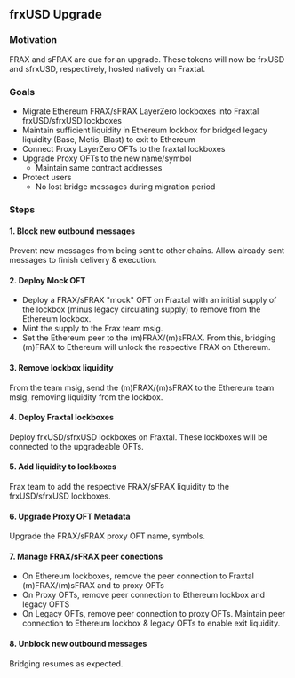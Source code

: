 ## frxUSD Upgrade

### Motivation
FRAX and sFRAX are due for an upgrade.  These tokens will now be frxUSD and sfrxUSD, respectively, hosted natively on Fraxtal.

### Goals
- Migrate Ethereum FRAX/sFRAX LayerZero lockboxes into Fraxtal frxUSD/sfrxUSD lockboxes
- Maintain sufficient liquidity in Ethereum lockbox for bridged legacy liquidity (Base, Metis, Blast) to exit to Ethereum
- Connect Proxy LayerZero OFTs to the fraxtal lockboxes
- Upgrade Proxy OFTs to the new name/symbol
    - Maintain same contract addresses
- Protect users
    - No lost bridge messages during migration period

### Steps
#### 1. Block new outbound messages
Prevent new messages from being sent to other chains.  Allow already-sent messages to finish delivery & execution.

#### 2. Deploy Mock OFT
- Deploy a FRAX/sFRAX "mock" OFT on Fraxtal with an initial supply of the lockbox (minus legacy circulating supply) to remove from the Ethereum lockbox.
- Mint the supply to the Frax team msig.
- Set the Ethereum peer to the (m)FRAX/(m)sFRAX.  From this, bridging (m)FRAX to Ethereum will unlock the respective FRAX on Ethereum.

#### 3. Remove lockbox liquidity
From the team msig, send the (m)FRAX/(m)sFRAX to the Ethereum team msig, removing liquidity from the lockbox.

#### 4. Deploy Fraxtal lockboxes
Deploy frxUSD/sfrxUSD lockboxes on Fraxtal. These lockboxes will be connected to the upgradeable OFTs.

#### 5. Add liquidity to lockboxes
Frax team to add the respective FRAX/sFRAX liquidity to the frxUSD/sfrxUSD lockboxes.

#### 6. Upgrade Proxy OFT Metadata
Upgrade the FRAX/sFRAX proxy OFT name, symbols.

#### 7. Manage FRAX/sFRAX peer conections
- On Ethereum lockboxes, remove the peer connection to Fraxtal (m)FRAX/(m)sFRAX and to proxy OFTs
- On Proxy OFTs, remove peer connection to Ethereum lockbox and legacy OFTS
- On Legacy OFTs, remove peer connection to proxy OFTs. Maintain peer connection to Ethereum lockbox & legacy OFTs to enable exit liquidity. 

#### 8. Unblock new outbound messages
Bridging resumes as expected.